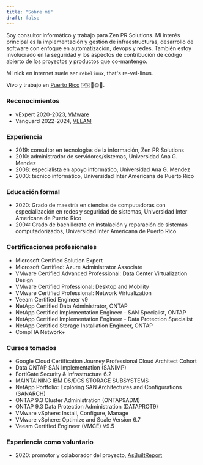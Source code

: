 ```yaml
---
title: "Sobre mí"
draft: false
---
```


Soy consultor informático y trabajo para Zen PR Solutions. Mi interés principal es la implementación y gestión de infraestructuras, desarrollo de software con enfoque en automatización, devops y redes. También estoy involucrado en la seguridad y los aspectos de contribución de código abierto de los proyectos y productos que co-mantengo.

Mi nick en internet suele ser `rebelinux`, that's re-vel-linus.

Vivo y trabajo en [Puerto Rico](https://www.discoverpuertorico.com/es) 🇵🇷🌴🌞🌊.

### Reconocimientos

* vExpert 2020-2023, [VMware](https://vexpert.vmware.com/directory/6271)
* Vanguard 2022-2024, [VEEAM](https://community.veeam.com/p/veeamvanguard2024)

### Experiencia

* 2019: consultor en tecnologías de la información, Zen PR Solutions
* 2010: administrador de servidores/sistemas, Universidad Ana G. Mendez
* 2008: especialista en apoyo informático, Universidad Ana G. Mendez
* 2003: técnico informático, Universidad Inter Americana de Puerto Rico

### Educación formal

* 2020: Grado de maestría en ciencias de computadoras con especialización en redes y seguridad de sistemas, Universidad Inter Americana de Puerto Rico
* 2004: Grado de bachillerato en instalación y reparación de sistemas computadorizados, Universidad Inter Americana de Puerto Rico

### Certificaciones profesionales

* Microsoft Certified Solution Expert
* Microsoft Certified: Azure Administrator Associate
* VMware Certified Advanced Professional: Data Center Virtualization Design
* VMware Certified Professional: Desktop and Mobility
* VMware Certified Professional: Network Virtualization
* Veeam Certified Engineer v9
* NetApp Certified Data Administrator, ONTAP
* NetApp Certified Implementation Engineer - SAN Specialist, ONTAP
* NetApp Certified Implementation Engineer - Data Protection Specialist
* NetApp Certified Storage Installation Engineer, ONTAP
* CompTIA Network+

### Cursos tomados

* Google Cloud Certification Journey Professional Cloud Architect Cohort
* Data ONTAP SAN Implementation (SANIMP)
* FortiGate Security & Infrastructure 6.2
* MAINTAINING IBM DS/DCS STORAGE SUBSYSTEMS
* NetApp Portfolio: Exploring SAN Architectures and Configurations (SANARCH)
* ONTAP 9.3 Cluster Administration (ONTAP9ADM)
* ONTAP 9.3 Data Protection Administration (DATAPROT9)
* VMware vSphere: Install, Configure, Manage
* VMware vSphere: Optimize and Scale Version 6.7
* Veeam Certified Engineer (VMCE) V9.5

### Experiencia como voluntario

* 2020: promotor y colaborador del proyecto, [AsBuiltReport](https://www.asbuiltreport.com/about/acknowledgements/)
